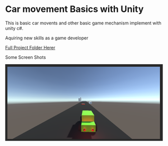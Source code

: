 # Car movement Basics with Unity
<p>This is basic car movents and other basic game mechanism implement with unity c#.</P>
<p>Aquiring new skills as a game developer</p>
<a href="https://mega.nz/folder/86YnUCZJ#ox5YdV2L_5s8UvVanpDrqQ">Full Project Folder Herer</a>
<p>Some Screen Shots </p>
<img src="https://github.com/malinpriyankara/Car-movement-basics-Unity/blob/020f27c87f5ebbb40070ddfccbd84e3cd83dc442/Car001.PNG"></br></br>
